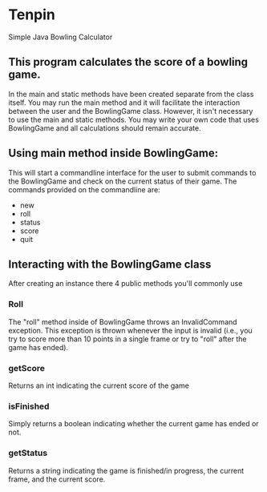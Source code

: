 # Tenpin
Simple Java Bowling Calculator

## This program calculates the score of a bowling game.
In the main and static methods have been created separate from the class itself.
You may run the main method and it will facilitate the interaction between the user and the BowlingGame class.
However, it isn't necessary to use the main and static methods. You may write your own code that uses BowlingGame and all calculations should remain accurate.

## Using main method inside BowlingGame:
This will start a commandline interface for the user to submit commands to the BowlingGame and check on the current status of their game.
The commands provided on the commandline are:
- new
- roll
- status
- score
- quit

## Interacting with the BowlingGame class
After creating an instance there 4 public methods you'll commonly use
### Roll
The "roll" method inside of BowlingGame throws an InvalidCommand exception.
This exception is thrown whenever the input is invalid (i.e., you try to score more than 10 points in a single frame or try to "roll" after the game has ended).

### getScore
Returns an int indicating the current score of the game

### isFinished
Simply returns a boolean indicating whether the current game has ended or not.

### getStatus
Returns a string indicating the game is finished/in progress, the current frame, and the current score.